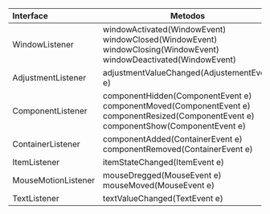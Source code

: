 |Interface|Metodos|
|:--------|---|
|WindowListener|windowActivated(WindowEvent) windowClosed(WindowEvent) windowClosing(WindowEvent) windowDeactivated(WindowEvent)|
|AdjustmentListener|adjustmentValueChanged(AdjustementEvent e)|
|ComponentListener|componentHidden(ComponentEvent e) componentMoved(ComponentEvent e) componentResized(ComponentEvent e) componentShow(ComponentEvent e)|
|ContainerListener|componentAdded(ContainerEvent e) componentRemoved(ContainerEvent e)|
|ItemListener|itemStateChanged(ItemEvent e)|
|MouseMotionListener|mouseDregged(MouseEvent e) mouseMoved(MouseEvent e)|
|TextListener|textValueChanged(TextEvent e)|